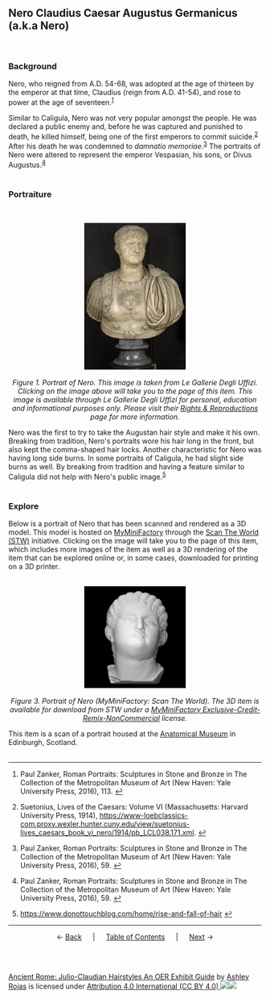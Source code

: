 ## Nero Claudius Caesar Augustus Germanicus (a.k.a Nero)
<br>

### Background

Nero, who reigned from A.D. 54-68, was adopted at the age of thirteen by the emperor at that time, Claudius (reign from A.D. 41-54), and rose to power at the age of seventeen.<sup><a id="fnref1" href="#fn1">1</a></sup>

Similar to Caligula, Nero was not very popular amongst the people. He was declared a public enemy and, before he was captured and punished to death, he killed himself, being one of the first emperors to commit suicide.<sup><a id="fnref2" href="#fn2">2</a></sup> After his death he was condemned to *damnatio memoriae*.<sup><a id="fnref3" href="#fn3">3</a></sup> The portraits of Nero were altered to represent the emperor Vespasian, his sons, or Divus Augustus.<sup><a id="fnref4" href="#fn4">4</a></sup>
<br><br>

### Portraiture
<br>
<p align="center"><a href="https://www.uffizi.it/en/artworks/portrait-of-nero"><img src="../Images/nero-uffizi.jpg" alt="Portrait of Nero" width="40%"/></a></p>

<p align="center"><i>Figure 1. Portrait of Nero. This image is taken from Le Gallerie Degli Uffizi. Clicking on the image above will take you to the page of this item. This image is available through Le Gallerie Degli Uffizi for personal, education and informational purposes only. Please visit their <a href="https://www.uffizi.it/en/professional-services/wewef">Rights & Reproductions</a> page for more information.</i></p>

Nero was the first to try to take the Augustan hair style and make it his own. Breaking from tradition, Nero's portraits wore his hair long in the front, but also kept the comma-shaped hair locks. Another characteristic for Nero was having long side burns. In some portraits of Caligula, he had slight side burns as well. By breaking from tradition and having a feature similar to Caligula did not help with Nero's public image.<sup><a id="fnref5" href="#fn5">5</a></sup>
<br><br>

### Explore
Below is a portrait of Nero that has been scanned and rendered as a 3D model. This model is hosted on <a href="https://www.myminifactory.com/">MyMiniFactory</a> through the <a href="https://www.myminifactory.com/scantheworld/">Scan The World (STW)</a> initiative. Clicking on the image will take you to the page of this item, which includes more images of the item as well as a 3D rendering of the item that can be explored online or, in some cases, downloaded for printing on a 3D printer.
<br><br>

<p align="center"><a href="https://www.myminifactory.com/object/3d-print-nero-69961"><img src="../Images/nero-anatomical-museum-stw.jpg" alt="Nero 3D model" width="40%"/></a></p>

<p align="center"><i>Figure 3. Portrait of Nero (MyMiniFactory: Scan The World). The 3D item is available for download from STW under a <a href="https://www.myminifactory.com/object-licensing">MyMiniFactory Exclusive-Credit-Remix-NonCommercial</a> license.</i></p>

This item is a scan of a portrait housed at the <a href="https://www.ed.ac.uk/visit/museums-galleries/anatomical">Anatomical Museum</a> in Edinburgh, Scotland.
<br><br>

---
1.  <a id="fn1"></a>Paul Zanker, Roman Portraits: Sculptures in Stone and Bronze in The Collection of the Metropolitan Museum of Art (New Haven: Yale University Press, 2016), 113. <a href="#fnref1">↩</a>

2. <a id="fn2"></a>Suetonius, Lives of the Caesars: Volume VI (Massachusetts: Harvard University Press, 1914), https://www-loebclassics-com.proxy.wexler.hunter.cuny.edu/view/suetonius-lives_caesars_book_vi_nero/1914/pb_LCL038.171.xml. <a href="#fnref2">↩</a>

3.  <a id="fn3"></a>Paul Zanker, Roman Portraits: Sculptures in Stone and Bronze in The Collection of the Metropolitan Museum of Art (New Haven: Yale University Press, 2016), 59. <a href="#fnref3">↩</a>

4.  <a id="fn4"></a>Paul Zanker, Roman Portraits: Sculptures in Stone and Bronze in The Collection of the Metropolitan Museum of Art (New Haven: Yale University Press, 2016), 59. <a href="#fnref4">↩</a>

5. <a id="fn5"></a>https://www.donottouchblog.com/home/rise-and-fall-of-hair <a href="#fnref5">↩</a>
---
<p align="center">
← <a href="claudius.md">Back</a> &emsp; | &emsp; <a href="../readme.md">Table of Contents</a> &emsp; | &emsp; <a href="../aristocratic-hairstyles/aristocratic-hairstyles.md">Next</a> →
</p>
<br>
<br>

<p xmlns:cc="http://creativecommons.org/ns#" xmlns:dct="http://purl.org/dc/terms/"><a property="dct:title" rel="cc:attributionURL" href="https://github.com/arojas1/julio-claudian-hairstyles/blob/main/readme.md">Ancient Rome: Julio-Claudian Hairstyles An OER Exhibit Guide</a> by <a rel="cc:attributionURL dct:creator" property="cc:attributionName" href="https://github.com/arojas1">Ashley Rojas</a> is licensed under <a href="http://creativecommons.org/licenses/by/4.0/?ref=chooser-v1" target="_blank" rel="license noopener noreferrer" style="display:inline-block;">Attribution 4.0 International (CC BY 4.0) <img height="22px"!important margin-left="3px" vertical-align="text-bottom" src="https://mirrors.creativecommons.org/presskit/icons/cc.svg?ref=chooser-v1"><img height="22px"!important margin-left="3px" vertical-align="text-bottom" src="https://mirrors.creativecommons.org/presskit/icons/by.svg?ref=chooser-v1"></a></p>
